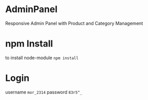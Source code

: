 # AdminPanel
Responsive Admin Panel with Product and Category Management

# npm Install
to install node-module `npm install`

# Login
username `mor_2314` password `83r5^_`
